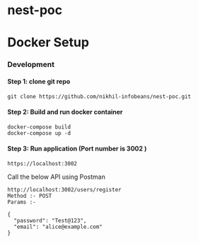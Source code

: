 # nest-poc

# Docker Setup 
### Development

#### Step 1: clone git repo

```
git clone https://github.com/nikhil-infobeans/nest-poc.git
```

#### Step 2: Build and run docker container

```
docker-compose build
docker-compose up -d
```
#### Step 3: Run application (Port number is 3002 )

```
https://localhost:3002
```

Call the below API using Postman
```
http://localhost:3002/users/register
Method :- POST
Params :- 

{
  "password": "Test@123",
  "email": "alice@example.com"
}
```
